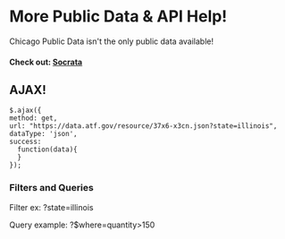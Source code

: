 # More Public Data & API Help!
Chicago Public Data isn't the only public data available!
#### Check out: [Socrata](dev.socrata.com)

## AJAX!

```
$.ajax({
method: get,
url: "https://data.atf.gov/resource/37x6-x3cn.json?state=illinois",
dataType: 'json',
success:
  function(data){
  }
});
```

### Filters and Queries

Filter ex: ?state=illinois

Query example: ?$where=quantity>150
